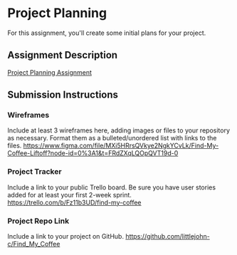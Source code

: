 # Project Planning
For this assignment, you'll create some initial plans for your project.

## Assignment Description
[Project Planning Assignment](https://education.launchcode.org/liftoff/modules/assignments/project-planning)

## Submission Instructions

### Wireframes

Include at least 3 wireframes here, adding images or files to your repository as necessary. Format them as a bulleted/unordered list with links to the files.
https://www.figma.com/file/MXi5HRrsQVkye2NgkYCvLk/Find-My-Coffee-Liftoff?node-id=0%3A1&t=FRdZXqLQOpQVT19d-0
### Project Tracker

Include a link to your public Trello board. Be sure you have user stories added for at least your first 2-week sprint.
https://trello.com/b/Fz11b3UD/find-my-coffee
### Project Repo Link

Include a link to your project on GitHub.
https://github.com/littlejohn-c/Find_My_Coffee